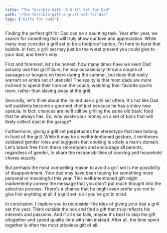 ```yaml
---
title: "The Terrible Gift: A Grill Set for Dad"
path: "/the-terrible-gift-a-grill-set-for-dad"
tags: ["Gifts for dads"]
---
```


Finding the perfect gift for Dad can be a daunting task. Year after year, we search for something that will truly show our love and appreciation. While many may consider a grill set to be a foolproof option, I'm here to burst that bubble. In fact, a grill set may just be the worst present you could give to your dad, and here's why:

First and foremost, let's be honest, how many times have we seen Dad actually use that grill? Sure, he may occasionally throw a couple of sausages or burgers on there during the summer, but does that really warrant an entire set of utensils? The reality is that most dads are more inclined to spend their time on the couch, watching their favorite sports team, rather than slaving away at the grill.

Secondly, let's think about the limited use a grill set offers. It's not like Dad will suddenly become a gourmet chef just because he has a shiny new spatula. In fact, chances are he'll still be grilling the same old basic food that he always has. So, why waste your money on a set of tools that will likely collect dust in the garage?

Furthermore, giving a grill set perpetuates the stereotype that men belong in front of the grill. While it may be a well-intentioned gesture, it reinforces outdated gender roles and suggests that cooking is solely a man's domain. Let's break free from these stereotypes and encourage all parents, regardless of gender, to share the responsibilities of cooking and household chores equally.

But perhaps the most compelling reason to avoid a grill set is the possibility of disappointment. Your dad may have been hoping for something more personal or meaningful this year. This well-intentioned gift might inadvertently convey the message that you didn't put much thought into the selection process. There's a chance that he might even prefer you not to give him anything at all if a grill set is all you've got in mind.

In conclusion, I implore you to reconsider the idea of giving your dad a grill set this year. Think outside the box and find a gift that truly reflects his interests and passions. And if all else fails, maybe it's best to skip the gift altogether and spend quality time with him instead. After all, the time spent together is often the most priceless gift of all.